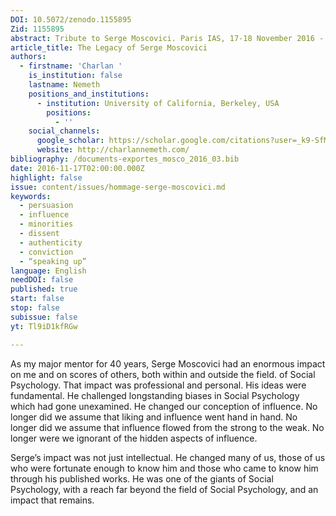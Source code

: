 ```yaml
---
DOI: 10.5072/zenodo.1155895
Zid: 1155895
abstract: Tribute to Serge Moscovici. Paris IAS, 17-18 November 2016 - Session 1
article_title: The Legacy of Serge Moscovici
authors:
  - firstname: 'Charlan '
    is_institution: false
    lastname: Nemeth
    positions_and_institutions:
      - institution: University of California, Berkeley, USA
        positions:
          - ''
    social_channels:
      google_scholar: https://scholar.google.com/citations?user=_k9-SfMAAAAJ&hl=en
      website: http://charlannemeth.com/
bibliography: /documents-exportes_mosco_2016_03.bib
date: 2016-11-17T02:00:00.000Z
highlight: false
issue: content/issues/hommage-serge-moscovici.md
keywords:
  - persuasion
  - influence
  - minorities
  - dissent
  - authenticity
  - conviction
  - “speaking up”
language: English
needDOI: false
published: true
start: false
stop: false
subissue: false
yt: Tl9iD1kfRGw

---
```


As my major mentor for 40 years, Serge Moscovici had an enormous impact on me and on scores of others, both within and outside the field. of Social Psychology. That impact was professional and personal. His ideas were fundamental. He challenged longstanding biases in Social Psychology which had gone unexamined. He changed our conception of influence. No longer did we assume that liking and influence went hand in hand. No longer did we assume that influence flowed from the strong to the weak. No longer were we ignorant of the hidden aspects of influence.

Serge’s impact was not just intellectual. He changed many of us, those of us who were fortunate enough to know him and those who came to know him through his published works. He was one of the giants of Social Psychology, with a reach far beyond the field of Social Psychology, and an impact that remains.

<Youtube yt="Tl9iD1kfRGw" caption="The legacy of Serge Moscovici"></Youtube>